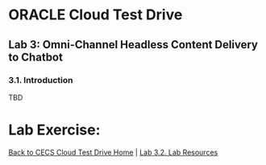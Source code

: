 # ORACLE Cloud Test Drive #

## Lab 3: Omni-Channel Headless Content Delivery to Chatbot ##

### 3.1. Introduction ###


TBD

# Lab Exercise: #
[Back to CECS Cloud Test Drive Home](../README.md) | [Lab 3.2. Lab Resources](202-CecsBOTLab.md)